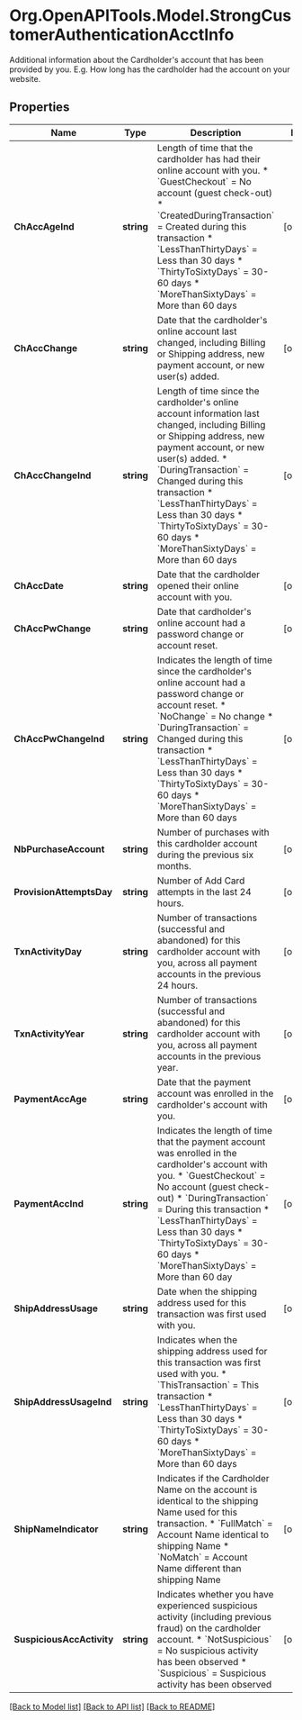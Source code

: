 # Org.OpenAPITools.Model.StrongCustomerAuthenticationAcctInfo
Additional information about the Cardholder's account that has been provided by you. E.g. How long has the cardholder had the account on your website.

## Properties

Name | Type | Description | Notes
------------ | ------------- | ------------- | -------------
**ChAccAgeInd** | **string** | Length of time that the cardholder has had their online account with you.    * &#x60;GuestCheckout&#x60; &#x3D; No account (guest check-out)   * &#x60;CreatedDuringTransaction&#x60; &#x3D; Created during this transaction   * &#x60;LessThanThirtyDays&#x60; &#x3D; Less than 30 days   * &#x60;ThirtyToSixtyDays&#x60; &#x3D; 30-60 days   * &#x60;MoreThanSixtyDays&#x60; &#x3D; More than 60 days  | [optional] 
**ChAccChange** | **string** | Date that the cardholder&#39;s online account last changed, including Billing or Shipping address, new payment account, or new user(s) added. | [optional] 
**ChAccChangeInd** | **string** | Length of time since the cardholder&#39;s online account information last changed, including Billing or Shipping address, new payment account, or new user(s) added.   * &#x60;DuringTransaction&#x60; &#x3D; Changed during this transaction   * &#x60;LessThanThirtyDays&#x60; &#x3D; Less than 30 days   * &#x60;ThirtyToSixtyDays&#x60; &#x3D; 30-60 days   * &#x60;MoreThanSixtyDays&#x60; &#x3D; More than 60 days  | [optional] 
**ChAccDate** | **string** | Date that the cardholder opened their online account with you. | [optional] 
**ChAccPwChange** | **string** | Date that cardholder&#39;s online account had a password change or account reset. | [optional] 
**ChAccPwChangeInd** | **string** | Indicates the length of time since the cardholder&#39;s online account had a password change or account reset.   * &#x60;NoChange&#x60; &#x3D; No change   * &#x60;DuringTransaction&#x60; &#x3D; Changed during this transaction   * &#x60;LessThanThirtyDays&#x60; &#x3D; Less than 30 days   * &#x60;ThirtyToSixtyDays&#x60; &#x3D; 30-60 days   * &#x60;MoreThanSixtyDays&#x60; &#x3D; More than 60 days  | [optional] 
**NbPurchaseAccount** | **string** | Number of purchases with this cardholder account during the previous six months. | [optional] 
**ProvisionAttemptsDay** | **string** | Number of Add Card attempts in the last 24 hours. | [optional] 
**TxnActivityDay** | **string** | Number of transactions (successful and abandoned) for this cardholder account with you, across all payment accounts in the previous 24 hours. | [optional] 
**TxnActivityYear** | **string** | Number of transactions (successful and abandoned) for this cardholder account with you, across all payment accounts in the previous year. | [optional] 
**PaymentAccAge** | **string** | Date that the payment account was enrolled in the cardholder&#39;s account with you. | [optional] 
**PaymentAccInd** | **string** | Indicates the length of time that the payment account was enrolled in the cardholder&#39;s account with you.   * &#x60;GuestCheckout&#x60; &#x3D; No account (guest check-out)   * &#x60;DuringTransaction&#x60; &#x3D; During this transaction   * &#x60;LessThanThirtyDays&#x60; &#x3D; Less than 30 days   * &#x60;ThirtyToSixtyDays&#x60; &#x3D; 30-60 days   * &#x60;MoreThanSixtyDays&#x60; &#x3D; More than 60 day  | [optional] 
**ShipAddressUsage** | **string** | Date when the shipping address used for this transaction was first used with you. | [optional] 
**ShipAddressUsageInd** | **string** | Indicates when the shipping address used for this transaction was first used with you.   * &#x60;ThisTransaction&#x60; &#x3D; This transaction   * &#x60;LessThanThirtyDays&#x60; &#x3D; Less than 30 days   * &#x60;ThirtyToSixtyDays&#x60; &#x3D; 30-60 days   * &#x60;MoreThanSixtyDays&#x60; &#x3D; More than 60 days  | [optional] 
**ShipNameIndicator** | **string** | Indicates if the Cardholder Name on the account is identical to the shipping Name used for this transaction.  * &#x60;FullMatch&#x60; &#x3D; Account Name identical to shipping Name  * &#x60;NoMatch&#x60; &#x3D; Account Name different than shipping Name  | [optional] 
**SuspiciousAccActivity** | **string** | Indicates whether you have experienced suspicious activity (including previous fraud) on the cardholder account.  * &#x60;NotSuspicious&#x60; &#x3D; No suspicious activity has been observed  * &#x60;Suspicious&#x60; &#x3D; Suspicious activity has been observed  | [optional] 

[[Back to Model list]](../README.md#documentation-for-models) [[Back to API list]](../README.md#documentation-for-api-endpoints) [[Back to README]](../README.md)

